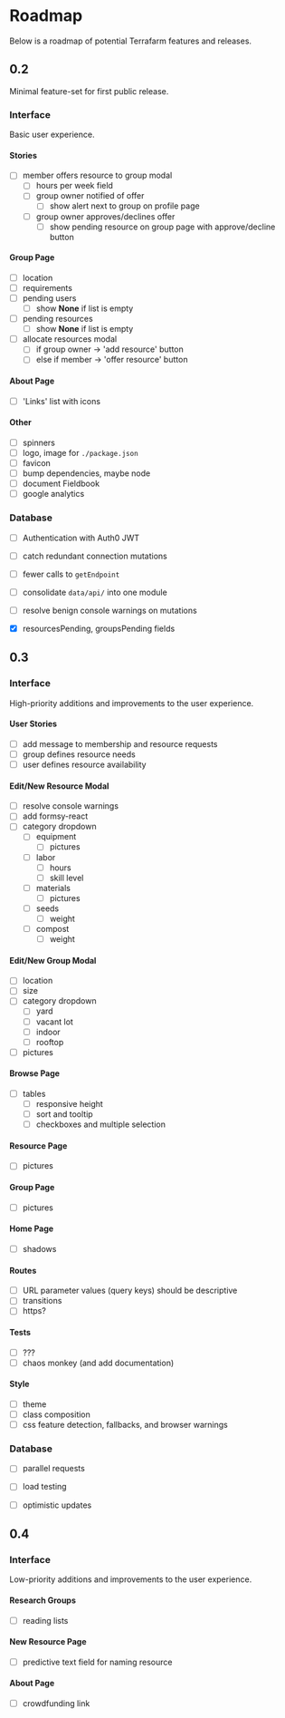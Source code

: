 # Roadmap

Below is a roadmap of potential Terrafarm features and releases.

## 0.2

Minimal feature-set for first public release.

### Interface

Basic user experience.

#### Stories
- [ ] member offers resource to group modal
  - [ ] hours per week field
  - [ ] group owner notified of offer
    - [ ] show alert next to group on profile page
  - [ ] group owner approves/declines offer
    - [ ] show pending resource on group page with approve/decline button

#### Group Page
- [ ] location
- [ ] requirements
- [ ] pending users
  - [ ] show **None** if list is empty
- [ ] pending resources
  - [ ] show **None** if list is empty
- [ ] allocate resources modal
  - [ ] if group owner -> 'add resource' button
  - [ ] else if member -> 'offer resource' button

#### About Page
- [ ] 'Links' list with icons

#### Other
- [ ] spinners
- [ ] logo, image for `./package.json`
- [ ] favicon
- [ ] bump dependencies, maybe node
- [ ] document Fieldbook
- [ ] google analytics

### Database
- [ ] Authentication with Auth0 JWT
- [ ] catch redundant connection mutations
- [ ] fewer calls to `getEndpoint`
- [ ] consolidate `data/api/` into one module
- [ ] resolve benign console warnings on mutations
- [x] resourcesPending, groupsPending fields


## 0.3

### Interface

High-priority additions and improvements to the user experience.

#### User Stories
- [ ] add message to membership and resource requests
- [ ] group defines resource needs
- [ ] user defines resource availability

#### Edit/New Resource Modal
- [ ] resolve console warnings
- [ ] add formsy-react
- [ ] category dropdown
  - [ ] equipment
    - [ ] pictures
  - [ ] labor
    - [ ] hours
    - [ ] skill level
  - [ ] materials
    - [ ] pictures
  - [ ] seeds
    - [ ] weight
  - [ ] compost
    - [ ] weight

#### Edit/New Group Modal
- [ ] location
- [ ] size
- [ ] category dropdown
  - [ ] yard
  - [ ] vacant lot
  - [ ] indoor
  - [ ] rooftop
- [ ] pictures

#### Browse Page
- [ ] tables
  - [ ] responsive height
  - [ ] sort and tooltip
  - [ ] checkboxes and multiple selection

#### Resource Page
- [ ] pictures

#### Group Page
- [ ] pictures

#### Home Page
- [ ] shadows

#### Routes
- [ ] URL parameter values (query keys) should be descriptive
- [ ] transitions
- [ ] https?

#### Tests
- [ ] ???
- [ ] chaos monkey (and add documentation)

#### Style
- [ ] theme
- [ ] class composition
- [ ] css feature detection, fallbacks, and browser warnings

### Database
- [ ] parallel requests
- [ ] load testing
- [ ] optimistic updates


## 0.4

### Interface

Low-priority additions and improvements to the user experience.

#### Research Groups
- [ ] reading lists

#### New Resource Page
- [ ] predictive text field for naming resource

#### About Page
- [ ] crowdfunding link

